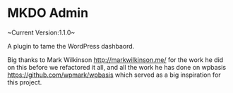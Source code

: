 MKDO Admin
==========

~Current Version:1.1.0~

A plugin to tame the WordPress dashbaord. 

Big thanks to Mark Wilkinson http://markwilkinson.me/ for the work he did on this before we refactored it all, and all the work he has done on wpbasis https://github.com/wpmark/wpbasis which served as a big inspiration for this project.